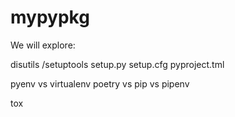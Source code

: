 # mypypkg

We will explore:

disutils /setuptools setup.py
setup.cfg
pyproject.tml

pyenv vs virtualenv
poetry vs pip vs pipenv

tox
